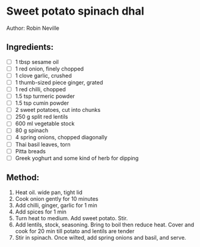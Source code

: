 # Sweet potato spinach dhal

Author: Robin Neville

## Ingredients:
- [ ] 1 tbsp sesame oil
- [ ] 1 red onion, finely chopped
- [ ] 1 clove garlic, crushed
- [ ] 1 thumb-sized piece ginger, grated
- [ ] 1 red chilli, chopped
- [ ] 1.5 tsp turmeric powder
- [ ] 1.5 tsp cumin powder
- [ ] 2 sweet potatoes, cut into chunks
- [ ] 250 g split red lentils
- [ ] 600 ml vegetable stock
- [ ] 80 g spinach
- [ ] 4 spring onions, chopped diagonally
- [ ] Thai basil leaves, torn
- [ ] Pitta breads
- [ ] Greek yoghurt and some kind of herb for dipping

## Method:
1. Heat oil. wide pan, tight lid
2. Cook onion gently for 10 minutes
3. Add chilli, ginger, garlic for 1 min
4. Add spices for 1 min
5. Turn heat to medium. Add sweet potato. Stir.
6. Add lentils, stock, seasoning. Bring to boil then reduce heat. Cover and cook for 20 min till potato and lentils are tender
7. Stir in spinach. Once wilted, add spring onions and basil, and serve.